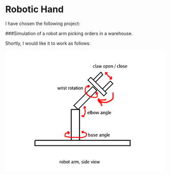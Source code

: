 # Robotic Hand

I have chosen the following project:

###Simulation of a robot arm picking orders in a warehouse.

Shortly, I would like it to work as follows:

![Robotic Hand](https://raw.githubusercontent.com/luchfilip/CG_openGL/master/labs/lab%231/src/arm.png)
